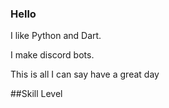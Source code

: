 ### Hello

I like Python and Dart.

I make discord bots.

This is all I can say have a great day

##Skill Level
